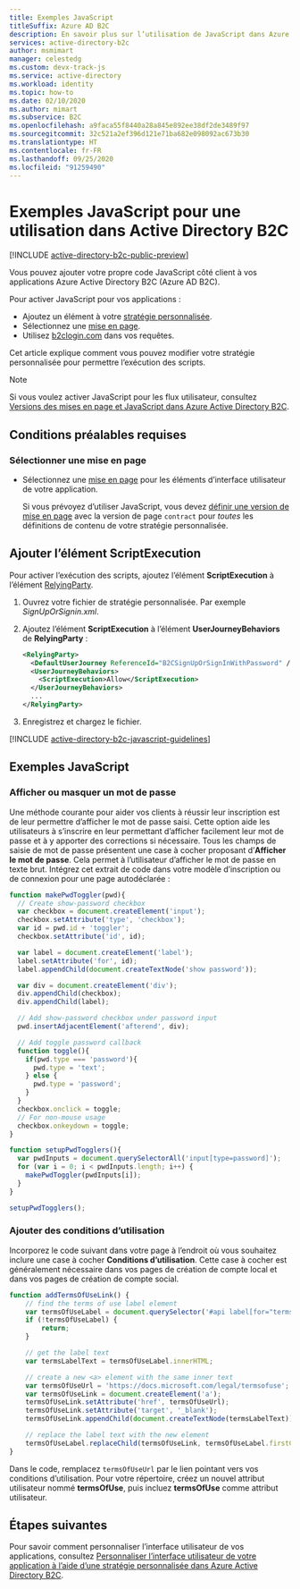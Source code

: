 ```yaml
---
title: Exemples JavaScript
titleSuffix: Azure AD B2C
description: En savoir plus sur l’utilisation de JavaScript dans Azure Active Directory B2C.
services: active-directory-b2c
author: msmimart
manager: celestedg
ms.custom: devx-track-js
ms.service: active-directory
ms.workload: identity
ms.topic: how-to
ms.date: 02/10/2020
ms.author: mimart
ms.subservice: B2C
ms.openlocfilehash: a9faca55f8440a28a845e892ee38df2de3489f97
ms.sourcegitcommit: 32c521a2ef396d121e71ba682e098092ac673b30
ms.translationtype: HT
ms.contentlocale: fr-FR
ms.lasthandoff: 09/25/2020
ms.locfileid: "91259490"
---
```

# <a name="javascript-samples-for-use-in-azure-active-directory-b2c"></a>Exemples JavaScript pour une utilisation dans Active Directory B2C

[!INCLUDE [active-directory-b2c-public-preview](../../includes/active-directory-b2c-public-preview.md)]

Vous pouvez ajouter votre propre code JavaScript côté client à vos applications Azure Active Directory B2C (Azure AD B2C).

Pour activer JavaScript pour vos applications :

* Ajoutez un élément à votre [stratégie personnalisée](custom-policy-overview.md).
* Sélectionnez une [mise en page](page-layout.md).
* Utilisez [b2clogin.com](b2clogin.md) dans vos requêtes.

Cet article explique comment vous pouvez modifier votre stratégie personnalisée pour permettre l’exécution des scripts.

> [!NOTE]
> Si vous voulez activer JavaScript pour les flux utilisateur, consultez [Versions des mises en page et JavaScript dans Azure Active Directory B2C](user-flow-javascript-overview.md).

## <a name="prerequisites"></a>Conditions préalables requises

### <a name="select-a-page-layout"></a>Sélectionner une mise en page

* Sélectionnez une [mise en page](contentdefinitions.md#select-a-page-layout) pour les éléments d’interface utilisateur de votre application.

    Si vous prévoyez d’utiliser JavaScript, vous devez [définir une version de mise en page](contentdefinitions.md#migrating-to-page-layout) avec la version de page `contract` pour *toutes* les définitions de contenu de votre stratégie personnalisée.

## <a name="add-the-scriptexecution-element"></a>Ajouter l’élément ScriptExecution

Pour activer l’exécution des scripts, ajoutez l’élément **ScriptExecution** à l’élément [RelyingParty](relyingparty.md).

1. Ouvrez votre fichier de stratégie personnalisée. Par exemple *SignUpOrSignin.xml*.
2. Ajoutez l’élément **ScriptExecution** à l’élément **UserJourneyBehaviors** de **RelyingParty** :

    ```xml
    <RelyingParty>
      <DefaultUserJourney ReferenceId="B2CSignUpOrSignInWithPassword" />
      <UserJourneyBehaviors>
        <ScriptExecution>Allow</ScriptExecution>
      </UserJourneyBehaviors>
      ...
    </RelyingParty>
    ```
3. Enregistrez et chargez le fichier.

[!INCLUDE [active-directory-b2c-javascript-guidelines](../../includes/active-directory-b2c-javascript-guidelines.md)]

## <a name="javascript-samples"></a>Exemples JavaScript

### <a name="show-or-hide-a-password"></a>Afficher ou masquer un mot de passe

Une méthode courante pour aider vos clients à réussir leur inscription est de leur permettre d’afficher le mot de passe saisi. Cette option aide les utilisateurs à s’inscrire en leur permettant d’afficher facilement leur mot de passe et à y apporter des corrections si nécessaire. Tous les champs de saisie de mot de passe présentent une case à cocher proposant d’**Afficher le mot de passe**.  Cela permet à l’utilisateur d’afficher le mot de passe en texte brut. Intégrez cet extrait de code dans votre modèle d’inscription ou de connexion pour une page autodéclarée :

```Javascript
function makePwdToggler(pwd){
  // Create show-password checkbox
  var checkbox = document.createElement('input');
  checkbox.setAttribute('type', 'checkbox');
  var id = pwd.id + 'toggler';
  checkbox.setAttribute('id', id);

  var label = document.createElement('label');
  label.setAttribute('for', id);
  label.appendChild(document.createTextNode('show password'));

  var div = document.createElement('div');
  div.appendChild(checkbox);
  div.appendChild(label);

  // Add show-password checkbox under password input
  pwd.insertAdjacentElement('afterend', div);

  // Add toggle password callback
  function toggle(){
    if(pwd.type === 'password'){
      pwd.type = 'text';
    } else {
      pwd.type = 'password';
    }
  }
  checkbox.onclick = toggle;
  // For non-mouse usage
  checkbox.onkeydown = toggle;
}

function setupPwdTogglers(){
  var pwdInputs = document.querySelectorAll('input[type=password]');
  for (var i = 0; i < pwdInputs.length; i++) {
    makePwdToggler(pwdInputs[i]);
  }
}

setupPwdTogglers();
```

### <a name="add-terms-of-use"></a>Ajouter des conditions d’utilisation

Incorporez le code suivant dans votre page à l’endroit où vous souhaitez inclure une case à cocher **Conditions d’utilisation**. Cette case à cocher est généralement nécessaire dans vos pages de création de compte local et dans vos pages de création de compte social.

```Javascript
function addTermsOfUseLink() {
    // find the terms of use label element
    var termsOfUseLabel = document.querySelector('#api label[for="termsOfUse"]');
    if (!termsOfUseLabel) {
        return;
    }

    // get the label text
    var termsLabelText = termsOfUseLabel.innerHTML;

    // create a new <a> element with the same inner text
    var termsOfUseUrl = 'https://docs.microsoft.com/legal/termsofuse';
    var termsOfUseLink = document.createElement('a');
    termsOfUseLink.setAttribute('href', termsOfUseUrl);
    termsOfUseLink.setAttribute('target', '_blank');
    termsOfUseLink.appendChild(document.createTextNode(termsLabelText));

    // replace the label text with the new element
    termsOfUseLabel.replaceChild(termsOfUseLink, termsOfUseLabel.firstChild);
}
```

Dans le code, remplacez `termsOfUseUrl` par le lien pointant vers vos conditions d’utilisation. Pour votre répertoire, créez un nouvel attribut utilisateur nommé **termsOfUse**, puis incluez **termsOfUse** comme attribut utilisateur.

## <a name="next-steps"></a>Étapes suivantes

Pour savoir comment personnaliser l’interface utilisateur de vos applications, consultez [Personnaliser l’interface utilisateur de votre application à l’aide d’une stratégie personnalisée dans Azure Active Directory B2C](custom-policy-ui-customization.md).
